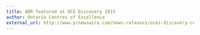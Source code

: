 ```yaml
---
title: ABR featured at OCE Discovery 2015
author: Ontario Centres of Excellence
external_url: http://www.prnewswire.com/news-releases/oces-discovery-celebrates-10-years-of-innovation-with-largest-ever-show-500788531.html
---
```

